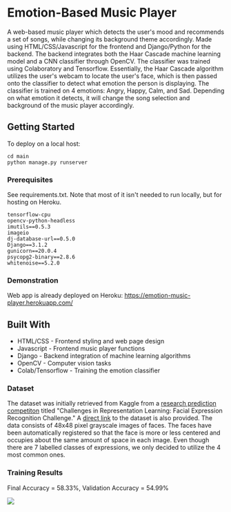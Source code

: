# Emotion-Based Music Player

A web-based music player which detects the user's mood and recommends a set of songs, while changing its background theme accordingly. Made using HTML/CSS/Javascript for the frontend and Django/Python for the backend. The backend integrates both the Haar Cascade machine learning model and a CNN classifier through OpenCV. The classifier was trained using Colaboratory and Tensorflow. Essentially, the Haar Cascade algorithm utilizes the user's webcam to locate the user's face, which is then passed onto the classifier to detect what emotion the person is displaying. The classifier is trained on 4 emotions: Angry, Happy, Calm, and Sad. Depending on what emotion it detects, it will change the song selection and background of the music player accordingly.

## Getting Started

To deploy on a local host:

```
cd main
python manage.py runserver
```

### Prerequisites

See requirements.txt. Note that most of it isn't needed to run locally, but for hosting on Heroku.

```
tensorflow-cpu
opencv-python-headless
imutils==0.5.3
imageio
dj-database-url==0.5.0
Django==3.1.2
gunicorn==20.0.4
psycopg2-binary==2.8.6
whitenoise==5.2.0
```

### Demonstration

Web app is already deployed on Heroku: https://emotion-music-player.herokuapp.com/

## Built With

* HTML/CSS - Frontend styling and web page design
* Javascript - Frontend music player functions
* Django - Backend integration of machine learning algorithms
* OpenCV - Computer vision tasks
* Colab/Tensorflow - Training the emotion classifier

### Dataset

The dataset was initially retrieved from Kaggle from a <a href="https://www.kaggle.com/c/challenges-in-representation-learning-facial-expression-recognition-challenge/data">research prediction competiton</a> titled "Challenges in Representation Learning: Facial Expression Recognition Challenge." A <a href="https://drive.google.com/drive/folders/1bCFKTkmItIZl73YNUq5QXppLpIdmTgUv">direct link</a> to the dataset is also provided. The data consists of 48x48 pixel grayscale images of faces. The faces have been automatically registered so that the face is more or less centered and occupies about the same amount of space in each image. Even though there are 7 labelled classes of expressions, we only decided to utilize the 4 most common ones.

### Training Results

Final Accuracy = 58.33%, Validation Accuracy = 54.99%

<img src="https://github.com/Chubbyman2/emotion-music-player/blob/main/media/model_training_results.JPG">
